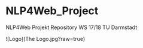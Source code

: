 # NLP4Web_Project
NLP4Web Projekt Repository WS 17/18  TU Darmstadt

![Logo](The Logo.jpg?raw=true)
